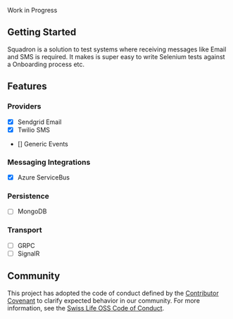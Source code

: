 Work in Progress

## Getting Started

Squadron is a solution to test systems where receiving messages like Email and SMS is required.
It makes is super easy to write Selenium tests against a Onboarding process etc.

## Features

### Providers

- [x] Sendgrid Email
- [x] Twilio SMS
- [] Generic Events

### Messaging Integrations

- [x] Azure ServiceBus

### Persistence

- [ ] MongoDB

### Transport

- [ ] GRPC
- [ ] SignalR

## Community

This project has adopted the code of conduct defined by the [Contributor Covenant](https://contributor-covenant.org/)
to clarify expected behavior in our community. For more information, see the [Swiss Life OSS Code of Conduct](https://swisslife-oss.github.io/coc).

